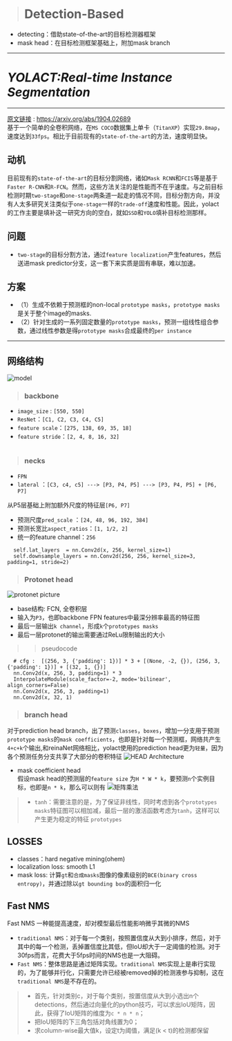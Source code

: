 > # Detection-Based

- detecting：借助state-of-the-art的目标检测器框架
- mask head：在目标检测框架基础上，附加mask branch
***
# **_YOLACT:Real-time Instance Segmentation_**
***
[原文链接](https://arxiv.org/abs/1904.02689) : https://arxiv.org/abs/1904.02689  
基于一个简单的全卷积网络，在`MS COCO`数据集上单卡（`TitanXP`）实现`29.8map`，速度达到`33fps`。相比于目前现有的`state-of-the-art`的方法，速度明显快。

## 动机

目前现有的`state-of-the-art`的目标分割网络，诸如`Mask RCNN`和`FCIS`等是基于`Faster R-CNN`和`R-FCN`。然而，这些方法关注的是性能而不在乎速度。与之前目标检测时期`two-stage`和`one-stage`两条道一起走的情况不同，目标分割方向，并没有人太多研究关注类似于`one-stage`一样的`trade-off`速度和性能。因此，yolact的工作主要是填补这一研究方向的空白，就如`SSD`和`YOLO`填补目标检测那样。

## 问题

- `two-stage`的目标分割方法，通过`feature localization`产生features，然后送进mask predictor分支，这一套下来实质是固有串联，难以加速。

## 方案

- （1）生成不依赖于预测框的non-local `prototype masks`，`prototype masks`是关于整个image的masks.
- （2）针对生成的一系列固定数量的`prototype masks`，预测一组线性组合参数，通过线性参数是得`prototype masks`合成最终的`per instance`

***
## 网络结构
![model](./img/model.PNG)

> ### backbone

- `image_size` : `[550, 550]`
- `ResNet`：`[C1, C2, C3, C4, C5]`
- `feature scale`：`[275, 138, 69, 35, 18]`
- `feature stride`：`[2, 4, 8, 16, 32]`
```

```

> ### necks
- `FPN`
- `lateral` ：`[C3, c4, c5] ---> [P3, P4, P5] ---> [P3, P4, P5] + [P6, P7] `

从P5层基础上附加额外尺度的特征层`[P6, P7]`

- 预测尺度`pred_scale` ：`[24, 48, 96, 192, 384]`
- 预测长宽比`aspect_ratios`：`[1, 1/2, 2]`
- 统一的feature channel：`256`
```
  self.lat_layers  = nn.Conv2d(x, 256, kernel_size=1)
  self.downsample_layers = nn.Conv2d(256, 256, kernel_size=3, padding=1, stride=2)
```

> ### Protonet head
![protonet picture](./img/protonet.PNG)  
- base结构: FCN, 全卷积层
- 输入为`P3`，也即backbone FPN features中最深分辨率最高的特征图
- 最后一层输出`k channel`，形成`k`个`prototypes masks` 
- 最后一层protonet的输出需要通过ReLu限制输出的大小  
>> pseudocode  
```
  # cfg :  [(256, 3, {'padding': 1})] * 3 + [(None, -2, {}), (256, 3, {'padding': 1})] + [(32, 1, {})]
  nn.Conv2d(x, 256, 3, padding=1) * 3
  InterpolateModule(scale_factor=-2, mode='bilinear', align_corners=False)
  nn.Conv2d(x, 256, 3, padding=1)
  nn.Conv2d(x, 32, 1)
```

> ### branch head
对于prediction head branch，出了预测`classes`，`boxes`，增加一分支用于预测`prototype masks`的`mask coefficients`，也即是针对每一个预测框，网络共产生`4+c+k`个输出,和reinaNet网络相比，yolact使用的prediction head更为`轻量`，因为各个预测任务分支共享了大部分的卷积特征
![HEAD Architecture](./img/head_architecture.PNG)

- mask coefficient head  
假设mask head的预测层的`feature size` 为`H * W * k`，要预测`n`个实例目标，也即是`n * k`，那么可以则有
![矩阵乘法](./img/矩阵乘法.PNG)

> - `tanh`：需要注意的是，为了保证非线性，同时考虑到各个`prototypes masks`特征图可以相加减，最后一层的激活函数考虑为`tanh`，这样可以产生更为稳定的特征 `prototypes`

## LOSSES

- classes：hard negative mining(ohem)
- localization loss: smooth L1
- mask loss: 计算`gt`和`合成masks`图像的像素级别的`BCE(binary cross entropy)`，并通过除以`gt bounding box`的面积归一化

## Fast NMS
Fast NMS 一种能提高速度，却对模型最后性能影响微乎其微的NMS
- `traditional NMS`：对于每一个类别，按照置信度从大到小排序，然后，对于其中的每一个检测，丢掉置信度比其低，但IoU却大于一定阈值的检测。对于30fps而言，花费大于5fps时间的NMS也是一大阻碍。
- `Fast NMS`：整体思路是通过矩阵实现。`traditional NMS`实现上是串行实现的，为了能够并行化，只需要允许已经被removed掉的检测液参与抑制，这在`traditional NMS`是不存在的。
> - 首先，针对类别c，对于每个类别，按置信度从大到小选出n个detections，然后通过向量化的python技巧，可以求出IoU矩阵，因此，获得了IoU矩阵的维度为`c * n * n`；
> - 把IoU矩阵的下三角包括对角线置为0；
> - 求column-wise最大值k，设定t为阈值，满足(k < t)的检测都保留









